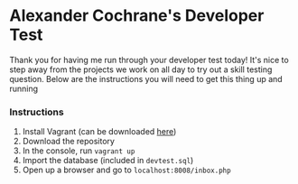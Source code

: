# Alexander Cochrane's Developer Test

Thank you for having me run through your developer test today! It's nice to step away from the projects we work on all day to try out a skill testing question. Below are the instructions you will need to get this thing up and running

### Instructions
1. Install Vagrant (can be downloaded [here](https://www.vagrantup.com/downloads.html))
2. Download the repository
3. In the console, run `vagrant up`
4. Import the database (included in `devtest.sql`)
5. Open up a browser and go to `localhost:8008/inbox.php`